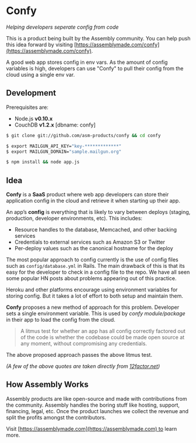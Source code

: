 # Confy

_Helping developers seperate config from code_

This is a product being built by the Assembly community. You can help push this idea forward by visiting [https://assemblymade.com/confy](https://assemblymade.com/confy).

A good web app stores config in env vars. As the amount of config variables is high, developers can use "Confy" to pull their config from the cloud using a single env var.

## Development

Prerequisites are:

 * Node.js __v0.10.x__
 * CouchDB __v1.2.x__ [dbname: confy]

```bash
$ git clone git://github.com/asm-products/confy && cd confy

$ export MAILGUN_API_KEY="key-*************"
$ export MAILGUN_DOMAIN="sample.mailgun.org"

$ npm install && node app.js
```

## Idea

**Confy** is a **SaaS** product where web app developers can store their application config in the cloud and retrieve it when starting up their app.

An app’s **config** is everything that is likely to vary between deploys (staging, production, developer environments, etc). This includes:

* Resource handles to the database, Memcached, and other backing services
* Credentials to external services such as Amazon S3 or Twitter
* Per-deploy values such as the canonical hostname for the deploy

The most popular approach to config currently is the use of config files such as `config/database.yml` in Rails. The main drawback of this is that its easy for the developer to check in a config file to the repo. We have all seen some popular HN posts about problems appearing out of this practice.

Heroku and other platforms encourage using environment variables for storing config. But it takes a lot of effort to both setup and maintain them.

**Confy** proposes a new method of approach for this problem. Developer sets a single environment variable. This is used by _confy module/package_ in their app to load the config from the cloud.

> A litmus test for whether an app has all config correctly factored out of the code is whether the codebase could be made open source at any moment, without compromising any credentials.

The above proposed approach passes the above litmus test.

_(A few of the above quotes are taken directly from [12factor.net](http://12factor.net))_

## How Assembly Works

Assembly products are like open-source and made with contributions from the community. Assembly handles the boring stuff like hosting, support, financing, legal, etc. Once the product launches we collect the revenue and split the profits amongst the contributors.

Visit [https://assemblymade.com](https://assemblymade.com) to learn more.
